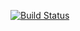 [![Build Status](https://dev.azure.com/swoopfunding/test/_apis/build/status/sander-swoop.aspnetApi?branchName=master)](https://dev.azure.com/swoopfunding/test/_build/latest?definitionId=4&branchName=master)
